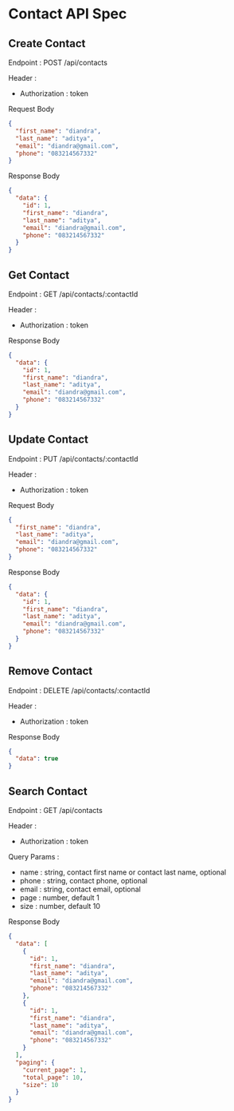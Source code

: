 # Contact API Spec

## Create Contact

Endpoint : POST /api/contacts

Header :

- Authorization : token

Request Body

```json
{
  "first_name": "diandra",
  "last_name": "aditya",
  "email": "diandra@gmail.com",
  "phone": "083214567332"
}
```

Response Body

```json
{
  "data": {
    "id": 1,
    "first_name": "diandra",
    "last_name": "aditya",
    "email": "diandra@gmail.com",
    "phone": "083214567332"
  }
}
```

## Get Contact

Endpoint : GET /api/contacts/:contactId

Header :

- Authorization : token

Response Body

```json
{
  "data": {
    "id": 1,
    "first_name": "diandra",
    "last_name": "aditya",
    "email": "diandra@gmail.com",
    "phone": "083214567332"
  }
}
```

## Update Contact

Endpoint : PUT /api/contacts/:contactId

Header :

- Authorization : token

Request Body

```json
{
  "first_name": "diandra",
  "last_name": "aditya",
  "email": "diandra@gmail.com",
  "phone": "083214567332"
}
```

Response Body

```json
{
  "data": {
    "id": 1,
    "first_name": "diandra",
    "last_name": "aditya",
    "email": "diandra@gmail.com",
    "phone": "083214567332"
  }
}
```

## Remove Contact

Endpoint : DELETE /api/contacts/:contactId

Header :

- Authorization : token

Response Body

```json
{
  "data": true
}
```

## Search Contact

Endpoint : GET /api/contacts

Header :

- Authorization : token

Query Params :

- name : string, contact first name or contact last name, optional
- phone : string, contact phone, optional
- email : string, contact email, optional
- page : number, default 1
- size : number, default 10

Response Body

```json
{
  "data": [
    {
      "id": 1,
      "first_name": "diandra",
      "last_name": "aditya",
      "email": "diandra@gmail.com",
      "phone": "083214567332"
    },
    {
      "id": 1,
      "first_name": "diandra",
      "last_name": "aditya",
      "email": "diandra@gmail.com",
      "phone": "083214567332"
    }
  ],
  "paging": {
    "current_page": 1,
    "total_page": 10,
    "size": 10
  }
}
```
